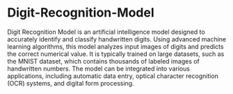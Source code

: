 # Digit-Recognition-Model
Digit Recognition Model is an artificial intelligence model designed to accurately identify and classify handwritten digits.
Using advanced machine learning algorithms, this model analyzes input images of digits and predicts the correct numerical value. 
It is typically trained on large datasets, such as the MNIST dataset, which contains thousands of labeled images of handwritten numbers. 
The model can be integrated into various applications, including automatic data entry, optical character recognition (OCR) systems, and digital form processing.
